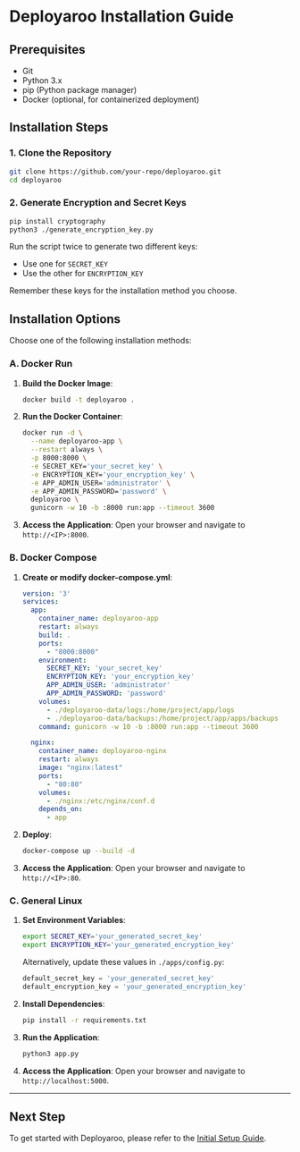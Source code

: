 # Deployaroo Installation Guide

## Prerequisites

- Git
- Python 3.x
- pip (Python package manager)
- Docker (optional, for containerized deployment)

## Installation Steps

### 1. Clone the Repository

```sh
git clone https://github.com/your-repo/deployaroo.git
cd deployaroo
```

### 2. Generate Encryption and Secret Keys

```sh
pip install cryptography
python3 ./generate_encryption_key.py
```

Run the script twice to generate two different keys:
- Use one for `SECRET_KEY`
- Use the other for `ENCRYPTION_KEY`

Remember these keys for the installation method you choose.

## Installation Options

Choose one of the following installation methods:

### A. Docker Run

1. **Build the Docker Image**:
   ```sh
   docker build -t deployaroo .
   ```

2. **Run the Docker Container**:
   ```sh
   docker run -d \
     --name deployaroo-app \
     --restart always \
     -p 8000:8000 \
     -e SECRET_KEY='your_secret_key' \
     -e ENCRYPTION_KEY='your_encryption_key' \
     -e APP_ADMIN_USER='administrator' \
     -e APP_ADMIN_PASSWORD='password' \
     deployaroo \
     gunicorn -w 10 -b :8000 run:app --timeout 3600
   ```

3. **Access the Application**:
   Open your browser and navigate to `http://<IP>:8000`.

### B. Docker Compose

1. **Create or modify docker-compose.yml**:
   ```yaml
   version: '3'
   services:
     app:
       container_name: deployaroo-app
       restart: always
       build: .
       ports:
         - "8000:8000"
       environment:
         SECRET_KEY: 'your_secret_key'
         ENCRYPTION_KEY: 'your_encryption_key'
         APP_ADMIN_USER: 'administrator'
         APP_ADMIN_PASSWORD: 'password'
       volumes:
         - ./deployaroo-data/logs:/home/project/app/logs
         - ./deployaroo-data/backups:/home/project/app/apps/backups
       command: gunicorn -w 10 -b :8000 run:app --timeout 3600

     nginx:
       container_name: deployaroo-nginx
       restart: always
       image: "nginx:latest"
       ports:
         - "80:80"
       volumes:
         - ./nginx:/etc/nginx/conf.d
       depends_on:
         - app
   ```

2. **Deploy**:
   ```sh
   docker-compose up --build -d
   ```

3. **Access the Application**:
   Open your browser and navigate to `http://<IP>:80`.

### C. General Linux

1. **Set Environment Variables**:
   ```sh
   export SECRET_KEY='your_generated_secret_key'
   export ENCRYPTION_KEY='your_generated_encryption_key'
   ```
   
   Alternatively, update these values in `./apps/config.py`:
   ```python
   default_secret_key = 'your_generated_secret_key'
   default_encryption_key = 'your_generated_encryption_key'
   ```

2. **Install Dependencies**:
   ```sh
   pip install -r requirements.txt
   ```

3. **Run the Application**:
   ```sh
   python3 app.py
   ```

4. **Access the Application**:
   Open your browser and navigate to `http://localhost:5000`.

---

## Next Step

To get started with Deployaroo, please refer to the [Initial Setup Guide](../initial-setup).

